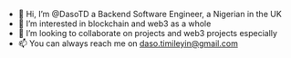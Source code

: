 - 👋 Hi, I’m @DasoTD a Backend Software Engineer, a Nigerian in the UK
- 👀 I’m interested in blockchain and web3 as a whole 
- 💞️ I’m looking to collaborate on projects and web3 projects especially 
- 📫 You can always reach me on daso.timileyin@gmail.com

<!---
DasoTD/DasoTD is a ✨ special ✨ repository because its `README.md` (this file) appears on your GitHub profile.
You can click the Preview link to take a look at your changes.
--->
